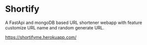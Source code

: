 # Shortify
A FastApi and mongoDB based URL shortener webapp with feature customize URL name and random generate URL.

https://shortifyme.herokuapp.com/ 
